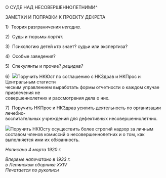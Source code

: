 О СУДЕ НАД НЕСОВЕРШЕННОЛЕТНИМИ^

ЗАМЕТКИ И ПОПРАВКИ К ПРОЕКТУ ДЕКРЕТА

1)  Теория разграничения _негодна._

2)  Суды и тюрьмы _портят._

3)  Психологию детей _кто_ знает? судьи или экспертиза?

4)  Особые заведения?

5)  Спекулянты и прочие? _рецидив?_

6)  ![](file:///C:/Users/bot32/AppData/Local/Temp/msohtmlclip1/01/clip_image001.png)Поручить НКЮст по соглашению с НКЗдрав и НКПрос и Центральным статисти­  
ческим управлением выработать формы отчетности о каждом случае привлечения не­  
совершеннолетних и рассмотрения дела о них.

7)  Поручить НКПрос и НКЗдрав усилить деятельность по организации лечебно-  
воспитательных учреждений для дефективных несовершеннолетних.

![](file:///C:/Users/bot32/AppData/Local/Temp/msohtmlclip1/01/clip_image002.png)Поручить НКЮсту осуществить более строгий надзор за личным составом членов комиссий о несовершеннолетних и о том, как выполняется ими их обязанность.

_Написано 4 марта 1920 г._

_Впервые напечатано в 1933 г.  
в Ленинском сборнике_ _XXIV_                                                                _Печатается по рукописи_